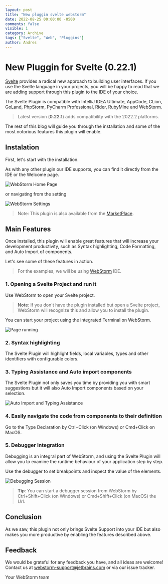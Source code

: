 ```yaml
---
layout: post
title: "New pluggin svelte webstorm"
date: 2022-08-25 00:00:00 -0500
comments: false
visible: 1
category: Archive
tags: ["Svelte", "Web", "Pluggins"]
author: Andres
---
```


# New Pluggin for Svelte (0.22.1)

[Svelte](https://svelte.dev/) provides a radical new approach to building user interfaces. If you use the Svelte language in your projects, you will be happy to read that we are adding support through this plugin to the IDE of your choice.

<!-- more -->
The Svelte Plugin is compatible with IntelliJ IDEA Ultimate, AppCode, CLion, GoLand, PhpStorm, PyCharm Professional, Rider, RubyMine and WebStorm.

> Latest version (**0.22.1**) adds compatibility with the 2022.2 platforms.

The rest of this blog will guide you through the installation and some of the most notorious features this plugin will enable.

## Instalation

First, let's start with the installation.

As with any other plugin our IDE supports, you can find it directly from the IDE or the Welcome page.

![WebStorm Home Page](https://res.cloudinary.com/drfetiyvj/image/upload/v1661405479/webstorm_pluggin_aijobu.png)

or navigating from the setting

![WebStorm Settings](https://res.cloudinary.com/drfetiyvj/image/upload/v1661405705/webstorm_pluggin_settings_wvb2w1.png)

> Note: This plugin is also available from the [MarketPlace](https://plugins.jetbrains.com/plugin/12375-svelte).

## Main Features

Once installed, this plugin will enable great features that will increase your development productivity, such as Syntax highlighting, Code Formatting, and Auto Import of components.

Let's see some of these features in action.

> For the examples, we will be using [WebStorm](https://www.jetbrains.com/webstorm/) IDE.

### 1. Opening a Svelte Project and run it

Use WebStorm to open your Svelte project.

> **Note**: If you don't have the plugin installed but open a Svelte project, WebStorm will recognize this and allow you to install the plugin.

You can start your project using the integrated Terminal on WebStorm.

![Page running](https://res.cloudinary.com/drfetiyvj/image/upload/v1661411532/webstorm_page_running_2_sfzpf9.png)

### 2. Syntax highlighting

The Svelte Plugin will highlight fields, local variables, types and other identifiers with configurable colors.

### 3. Typing Assistance and Auto import components

The Svelte Plugin not only saves you time by providing you with smart suggestions but it will also Auto Import components based on your selection.

![Auto Import and Typing Assistance](https://res.cloudinary.com/drfetiyvj/image/upload/v1661409163/ezgif.com-gif-maker_i5qt4d.gif)

### 4. Easily navigate the code from components to their definition

Go to the Type Declaration by Ctrl+Click (on Windows) or Cmd+Click on MacOS.

### 5. Debugger Integration

Debugging is an integral part of WebStorm, and using the Svelte Plugin will allow you to examine the runtime behaviour of your application step by step.

Use the debugger to set breakpoints and inspect the value of the elements.

![Debugging Session](https://res.cloudinary.com/drfetiyvj/image/upload/v1661411551/webstorm_debugging_uy9mrz.png)

> **Tip**: You can start a debugger session from WebStorm by Ctrl+Shift+Click (on Windows) or Cmd+Shift+Click (on MacOS) the Url.

## Conclusion

As we saw, this plugin not only brings Svelte Support into your IDE but also makes you more productive by enabling the features described above.

## Feedback

We would be grateful for any feedback you have, and all ideas are welcome! Contact us at webstorm-support@jetbrains.com or via our issue tracker.

Your WebStorm team